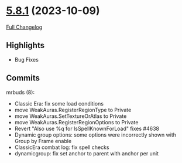 # [5.8.1](https://github.com/WeakAuras/WeakAuras2/tree/5.8.1) (2023-10-09)

[Full Changelog](https://github.com/WeakAuras/WeakAuras2/compare/5.8.0...5.8.1)

## Highlights

 - Bug Fixes 

## Commits

mrbuds (8):

- Classic Era: fix some load conditions
- move WeakAuras.RegisterRegionType to Private
- move WeakAuras.SetTextureOrAtlas to Private
- move WeakAuras.RegisterRegionOptions to Private
- Revert "Also use %q for IsSpellKnownForLoad" fixes #4638
- Dynamic group options: some options were incorrectly shown with Group by Frame enable
- ClassicEra combat log: fix spell checks
- dynamicgroup: fix set anchor to parent with anchor per unit

